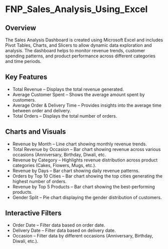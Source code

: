 # FNP_Sales_Analysis_Using_Excel
## Overview
The Sales Analysis Dashboard is created using Microsoft Excel and includes Pivot Tables, Charts, and Slicers to allow dynamic data exploration and analysis. The dashboard helps to monitor revenue trends, customer spending patterns, and product performance across different categories and time periods.
## Key Features
- Total Revenue – Displays the total revenue generated.
- Average Customer Spent – Shows the average amount spent by customers.
- Average Order & Delivery Time – Provides insights into the average time between order and delivery.
- Total Orders – Displays the total number of orders.
## Charts and Visuals
- Revenue by Month – Line chart showing monthly revenue trends. 
- Total Revenue by Occasion – Bar chart showing revenue across various occasions (Anniversary, Birthday, Diwali, etc.
- Revenue by Category – Highlights revenue distribution across product categories (Cakes, Flowers, Mugs, etc.).
- Revenue by Days – Bar chart showing daily revenue patterns.
- Orders by Top 10 Cities – Bar chart showing the top cities generating the highest number of orders.
- Revenue by Top 5 Products – Bar chart showing the best-performing products.
- Gender Split – Pie chart displaying the gender distribution of customers.

## Interactive Filters
- Order Date – Filter data based on order date.
- Delivery Date – Filter data based on delivery date.
- Occasion – Filter data by different occasions (Anniversary, Birthday, Diwali, etc.).
